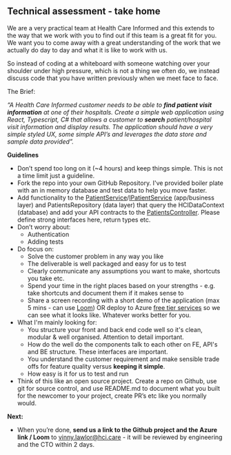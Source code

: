 ## Technical assessment - take home 

We are a very practical team at Health Care Informed and this extends to the way that we work with you to find out if this team is a great fit for you. We want you to come away with a great understanding of the work that we actually do day to day and what it is like to work with us. 

So instead of coding at a whiteboard with someone watching over your shoulder under high pressure, which is not a thing we often do, we instead discuss code that you have written previously when we meet face to face.

The Brief:

_“A Health Care Informed customer needs to be able to_ **_find patient visit information_** _at one of their hospitals. Create a simple web application using React, Typescript, C# that allows a customer to_ **_search_** _patient/hospital visit information and display results. The application should have a very simple styled UX, some simple API’s and leverages the data store and sample data provided”._

**Guidelines**
 
* Don’t spend too long on it (~4 hours) and keep things simple. This is not a time limit just a guideline.
* Fork the repo into your own GitHub Repository. I've provided boiler plate with an in memory database and test data to help you move faster.
* Add functionality to the [PatientService](https://github.com/vinnyhci/hci-take-home-interview-v2/blob/main/PatientAdministrationSystem.Application/Services/PatientsService.cs)/[IPatientService](https://github.com/vinnyhci/hci-take-home-interview-v2/blob/main/PatientAdministrationSystem.Application/Services/Interfaces/IPatientsService.cs) (app/business layer) and PatientsRepository (data layer) that query the HCIDataContext (database) and add your API contracts to the [PatientsController](https://github.com/vinnyhci/hci-take-home-interview-v2/blob/main/PatientAdministrationSystem/Controllers/PatientsController.cs). Please define strong interfaces here, return types etc.
* Don’t worry about:
  * Authentication 
  * Adding tests
* Do focus on:
  *  Solve the customer problem in any way you like
  *  The deliverable is well packaged and easy for us to test
  *  Clearly communicate any assumptions you want to make, shortcuts you take etc.
  *  Spend your time in the right places based on your strengths - e.g. take shortcuts and document them if it makes sense to
  *  Share a screen recording with a short demo of the application (max 5 mins - can use [Loom](https://www.loom.com/)) OR deploy to Azure [free tier services](https://azure.microsoft.com/en-us/pricing/free-services) so we can see what it looks like. Whatever works better for you.
* What I'm mainly looking for:
  * You structure your front and back end code well so it's clean, modular & well organised. Attention to detail important.
  * How do the well do the components talk to each other on FE, API's and BE structure. These interfaces are important.
  * You understand the customer requirement and make sensible trade offs for feature quality versus **keeping it simple**.
  * How easy is it for us to test and run
* Think of this like an open source project. Create a repo on Github, use git for source control, and use README.md to document what you built for the newcomer to your project, create PR’s etc like you normally would.

**Next:** 

* When you’re done, **send us a link to the Github project and the Azure link / Loom** to vinny.lawlor@hci.care - it will be reviewed by engineering and the CTO within 2 days.
